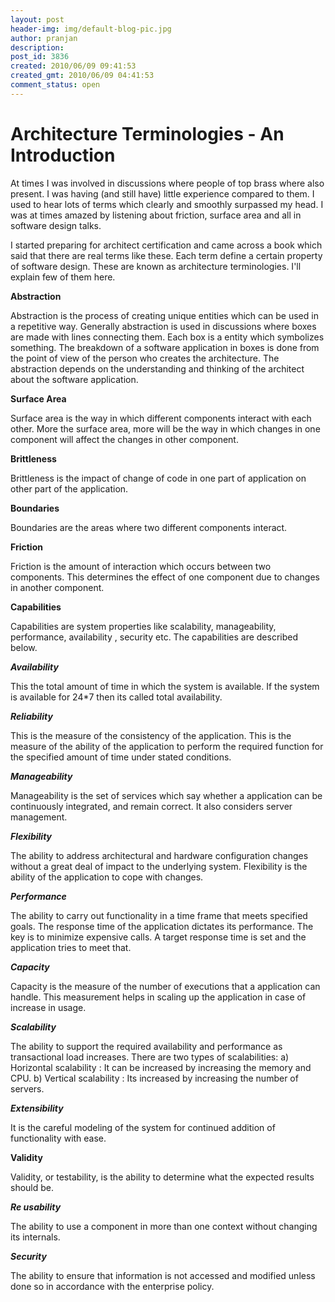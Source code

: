```yaml
---
layout: post
header-img: img/default-blog-pic.jpg
author: pranjan
description: 
post_id: 3836
created: 2010/06/09 09:41:53
created_gmt: 2010/06/09 04:41:53
comment_status: open
---
```


# Architecture Terminologies - An Introduction

<p>At times I was involved in discussions where people of top brass where also present. I was having (and still have) little experience compared to them. I used to hear lots of terms which clearly and smoothly surpassed my head. I was at times amazed by listening about friction, surface area and all in software design talks.</p>
<p>I started preparing for architect certification and came across a book which said that there are real terms like these. Each term define a certain property of software design. These are known as architecture terminologies. I'll explain few of them here.</p>
<p><strong>Abstraction</strong></p>
<p>Abstraction is the process of creating unique entities which can be used in a repetitive way. Generally abstraction is used in discussions where boxes are made with lines connecting them. Each box is a entity which symbolizes something.
<!--more-->
The breakdown of a software application in boxes is done from the point of view of the person who creates the architecture. The abstraction depends on the understanding and thinking of the architect about the software application.</p>
<p><strong>Surface Area</strong></p>
<p>Surface area is the way in which different components interact with each other. More the surface area, more will be the way in which changes in one component will affect the changes in other component.</p>
<p><strong>Brittleness</strong></p>
<p>Brittleness is the impact of change of code in one part of application on other part of the application.</p>
<p><strong>Boundaries</strong></p>
<p>Boundaries are the areas where two different components interact.</p>
<p><strong>Friction</strong></p>
<p>Friction is the amount of interaction which occurs between two components. This determines the effect of one component due to changes in another component.</p>
<p><strong>Capabilities</strong></p>
<p>Capabilities are system properties like scalability, manageability, performance, availability , security etc. The capabilities are described below.</p>
<p><em><strong>Availability</strong></em></p>
<p>This the total amount of time in which the system is available. If the system is available for 24*7 then its called total availability.</p>
<p><em><strong>Reliability</strong></em></p>
<p>This is the measure of the consistency of the application. This is the measure of the ability of the application to perform the required function for the specified amount of time under stated conditions.</p>
<p><em><strong>Manageability</strong></em></p>
<p>Manageability is the set of services which say whether a application can be continuously integrated, and remain correct. It also considers server management.</p>
<p><em><strong>Flexibility</strong></em></p>
<p>The ability to address architectural and hardware configuration changes without a great deal of impact to the underlying system. Flexibility is the ability of the application to cope with changes.</p>
<p><em><strong>Performance</strong></em></p>
<p>The ability to carry out functionality in a time frame that meets specified goals. The response time of the application dictates its performance. The key is to minimize expensive calls. A target response time is set and the application tries to meet that.</p>
<p><em><strong>Capacity</strong></em></p>
<p>Capacity is the measure of the number of executions that a application can handle. This measurement helps in scaling up the application in case of increase in usage.</p>
<p><em><strong>Scalability</strong></em></p>
<p>The ability to support the required availability and performance as transactional load increases. There are two types of scalabilities:
a) Horizontal scalability : It can be increased by increasing the memory and CPU.
b) Vertical scalability : Its increased by increasing the number of servers.</p>
<p><em><strong>Extensibility</strong></em></p>
<p>It is the careful modeling of the system for continued addition of functionality with ease.</p>
<p><strong>Validity</strong></p>
<p>Validity, or testability, is the ability to determine what the expected results should be.</p>
<p><em><strong>Re usability</strong></em></p>
<p>The ability to use a component in more than one context without changing its internals.</p>
<p><em><strong>Security</strong></em></p>
<p>The ability to ensure that information is not accessed and modified unless done so in accordance with the enterprise policy.</p>